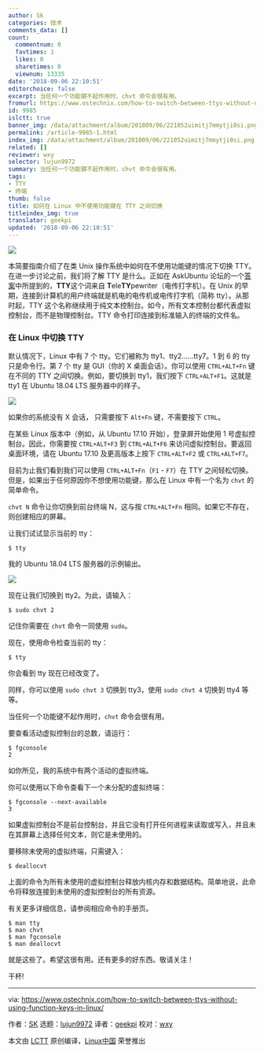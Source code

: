 ```yaml
---
author: Sk
categories: 技术
comments_data: []
count:
  commentnum: 0
  favtimes: 1
  likes: 0
  sharetimes: 0
  viewnum: 13335
date: '2018-09-06 22:10:51'
editorchoice: false
excerpt: 当任何一个功能键不起作用时，chvt 命令会很有用。
fromurl: https://www.ostechnix.com/how-to-switch-between-ttys-without-using-function-keys-in-linux/
id: 9985
islctt: true
banner_img: /data/attachment/album/201809/06/221052uimitj7mmytji0si.png
permalink: /article-9985-1.html
index_img: /data/attachment/album/201809/06/221052uimitj7mmytji0si.png.thumb.jpg
related: []
reviewer: wxy
selector: lujun9972
summary: 当任何一个功能键不起作用时，chvt 命令会很有用。
tags:
- TTY
- 终端
thumb: false
title: 如何在 Linux 中不使用功能键在 TTY 之间切换
titleindex_img: true
translator: geekpi
updated: '2018-09-06 22:10:51'
---
```


![](/data/attachment/album/201809/06/221052uimitj7mmytji0si.png)


本简要指南介绍了在类 Unix 操作系统中如何在不使用功能键的情况下切换 TTY。在进一步讨论之前，我们将了解 TTY 是什么。正如在 AskUbuntu 论坛的一个[答案](https://askubuntu.com/questions/481906/what-does-tty-stand-for)中所提到的，**TTY**这个词来自 **T**ele**TY**pewriter（电传打字机）。在 Unix 的早期，连接到计算机的用户终端就是机电的电传机或电传打字机（简称 tty）。从那时起，TTY 这个名称继续用于纯文本控制台。如今，所有文本控制台都代表虚拟控制台，而不是物理控制台。TTY 命令打印连接到标准输入的终端的文件名。


### 在 Linux 中切换 TTY


默认情况下，Linux 中有 7 个 tty。它们被称为 tty1、tty2……tty7。1 到 6 的 tty 只是命令行。第 7 个 tty 是 GUI（你的 X 桌面会话）。你可以使用 `CTRL+ALT+Fn` 键在不同的 TTY 之间切换。例如，要切换到 tty1，我们按下 `CTRL+ALT+F1`。这就是 tty1 在 Ubuntu 18.04 LTS 服务器中的样子。


![](/data/attachment/album/201809/06/221052a9q2x3vvaqs39aq2.png)


如果你的系统没有 X 会话， 只需要按下 `Alt+Fn` 键，不需要按下 `CTRL`。


在某些 Linux 版本中（例如，从 Ubuntu 17.10 开始），登录屏开始使用 1 号虚拟控制台。因此，你需要按 `CTRL+ALT+F3` 到 `CTRL+ALT+F6` 来访问虚拟控制台。要返回桌面环境，请在 Ubuntu 17.10 及更高版本上按下 `CTRL+ALT+F2` 或 `CTRL+ALT+F7`。


目前为止我们看到我们可以使用 `CTRL+ALT+Fn`（`F1` - `F7`）在 TTY 之间轻松切换。但是，如果出于任何原因你不想使用功能键，那么在 Linux 中有一个名为 `chvt` 的简单命令。


`chvt N` 命令让你切换到前台终端 N，这与按 `CTRL+ALT+Fn` 相同。如果它不存在，则创建相应的屏幕。


让我们试试显示当前的 tty：



```
$ tty
```

我的 Ubuntu 18.04 LTS 服务器的示例输出。


![](/data/attachment/album/201809/06/221052koo3mj7zeddei8a7.png)


现在让我们切换到 tty2。为此，请输入：



```
$ sudo chvt 2
```

记住你需要在 `chvt` 命令一同使用 `sudo`。


现在，使用命令检查当前的 tty：



```
$ tty
```

你会看到 tty 现在已经改变了。


同样，你可以使用 `sudo chvt 3` 切换到 tty3，使用 `sudo chvt 4` 切换到 tty4 等等。


当任何一个功能键不起作用时，`chvt` 命令会很有用。


要查看活动虚拟控制台的总数，请运行：



```
$ fgconsole
2
```

如你所见，我的系统中有两个活动的虚拟终端。


你可以使用以下命令查看下一个未分配的虚拟终端：



```
$ fgconsole --next-available
3
```

如果虚拟控制台不是前台控制台，并且它没有打开任何进程来读取或写入，并且未在其屏幕上选择任何文本，则它是未使用的。


要移除未使用的虚拟终端，只需键入：



```
$ deallocvt
```

上面的命令为所有未使用的虚拟控制台释放内核内存和数据结构。简单地说，此命令将释放连接到未使用的虚拟控制台的所有资源。


有关更多详细信息，请参阅相应命令的手册页。



```
$ man tty
$ man chvt
$ man fgconsole
$ man deallocvt
```

就是这些了。希望这很有用。还有更多的好东西。敬请关注！


干杯!




---


via: <https://www.ostechnix.com/how-to-switch-between-ttys-without-using-function-keys-in-linux/>


作者：[SK](https://www.ostechnix.com/author/sk/) 选题：[lujun9972](https://github.com/lujun9972) 译者：[geekpi](https://github.com/geekpi) 校对：[wxy](https://github.com/wxy)


本文由 [LCTT](https://github.com/LCTT/TranslateProject) 原创编译，[Linux中国](https://linux.cn/) 荣誉推出